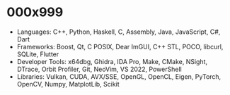# 000x999

- Languages: C++, Python, Haskell, C, Assembly, Java, JavaScript, C#, Dart
- Frameworks: Boost, Qt, C POSIX, Dear ImGUI, C++ STL, POCO, libcurl, SQLite, Flutter
- Developer Tools: x64dbg, Ghidra, IDA Pro, Make, CMake, NSight, DTrace, Orbit Profiler, Git, NeoVim, VS 2022, PowerShell
- Libraries: Vulkan, CUDA, AVX/SSE, OpenGL, OpenCL, Eigen, PyTorch, OpenCV, Numpy, MatplotLib, Scikit
